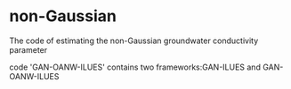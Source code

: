 # non-Gaussian
The code of estimating the non-Gaussian groundwater conductivity parameter

code 'GAN-OANW-ILUES' contains two frameworks:GAN-ILUES and GAN-OANW-ILUES
